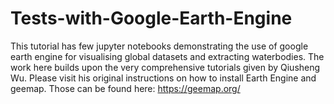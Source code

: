 # Tests-with-Google-Earth-Engine
This tutorial has few jupyter notebooks demonstrating the use of google earth engine for visualising global datasets and extracting waterbodies. 
The work here builds upon the very comprehensive tutorials given by Qiusheng Wu. 
Please visit his original instructions on how to install Earth Engine and geemap. Those can be found here: https://geemap.org/
